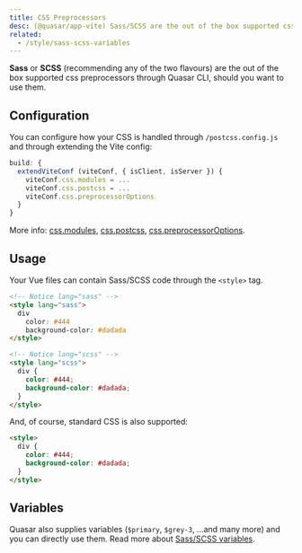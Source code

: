 ```yaml
---
title: CSS Preprocessors
desc: (@quasar/app-vite) Sass/SCSS are the out of the box supported css preprocessors in Quasar
related:
  - /style/sass-scss-variables
---
```


**Sass** or **SCSS** (recommending any of the two flavours) are the out of the box supported css preprocessors through Quasar CLI, should you want to use them.

## Configuration

You can configure how your CSS is handled through `/postcss.config.js` and through extending the Vite config:

```js /quasar.config file
build: {
  extendViteConf (viteConf, { isClient, isServer }) {
    viteConf.css.modules = ...
    viteConf.css.postcss = ...
    viteConf.css.preprocessorOptions
  }
}
```

More info: [css.modules](https://vitejs.dev/config/#css-modules), [css.postcss](https://vitejs.dev/config/#css-postcss), [css.preprocessorOptions](https://vitejs.dev/config/#css-preprocessoroptions).

## Usage

Your Vue files can contain Sass/SCSS code through the `<style>` tag.

```html
<!-- Notice lang="sass" -->
<style lang="sass">
  div
    color: #444
    background-color: #dadada
</style>
```

```html
<!-- Notice lang="scss" -->
<style lang="scss">
  div {
    color: #444;
    background-color: #dadada;
  }
</style>
```

And, of course, standard CSS is also supported:

```html
<style>
  div {
    color: #444;
    background-color: #dadada;
  }
</style>
```

## Variables

Quasar also supplies variables (`$primary`, `$grey-3`, ...and many more) and you can directly use them. Read more about [Sass/SCSS variables](/style/sass-scss-variables).
